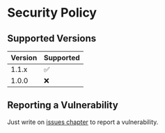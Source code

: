 # Security Policy

## Supported Versions

| Version | Supported          |
| ------- | ------------------ |
| 1.1.x   | :white_check_mark: |
| 1.0.0   | :x:                |

## Reporting a Vulnerability

Just write on [issues chapter](https://github.com/denimoll/dt-report-generator/issues) to report a vulnerability.

